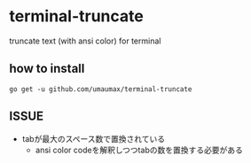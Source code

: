 # terminal-truncate

truncate text (with ansi color) for terminal

## how to install
```
go get -u github.com/umaumax/terminal-truncate
```

## ISSUE
* tabが最大のスペース数で置換されている
  * ansi color codeを解釈しつつtabの数を置換する必要がある
